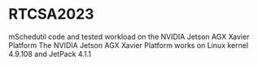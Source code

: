 # RTCSA2023
mSchedutil code and tested workload on the NVIDIA Jetson AGX Xavier Platform
The NVIDIA Jetson AGX Xavier Platform works on Linux kernel 4.9.108 and JetPack 4.1.1
